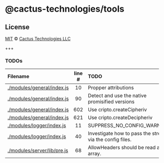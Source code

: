 <!--@h1([pkg.name])-->

# @cactus-technologies/tools

<!--/@-->

<!--@pkg.description--><!--/@-->

<!--@license()-->

## License

[MIT](./LICENSE) © [Cactus Technologies LLC](http://www.cactus.is)

<!--/@-->

\+++

### TODOs

| Filename                                                       | line # | TODO                                                     |
| :------------------------------------------------------------- | :----: | :------------------------------------------------------- |
| [./modules/general/index.js](./modules/general/index.js#L10)   |   10   | Propper attributions                                     |
| [./modules/general/index.js](./modules/general/index.js#L90)   |   90   | Detect and use the native promisified versions           |
| [./modules/general/index.js](./modules/general/index.js#L602)  |  602   | Use cripto.createCipheriv                                |
| [./modules/general/index.js](./modules/general/index.js#L621)  |  621   | Use cripto.createDecipheriv                              |
| [./modules/logger/index.js](./modules/logger/index.js#L11)     |   11   | SUPPRESS_NO_CONFIG_WARNING                               |
| [./modules/logger/index.js](./modules/logger/index.js#L40)     |   40   | Investigate how to pass the stream via the config files. |
| [./modules/server/lib/pre.js](./modules/server/lib/pre.js#L68) |   68   | AllowHeaders should be read as an array.                 |
